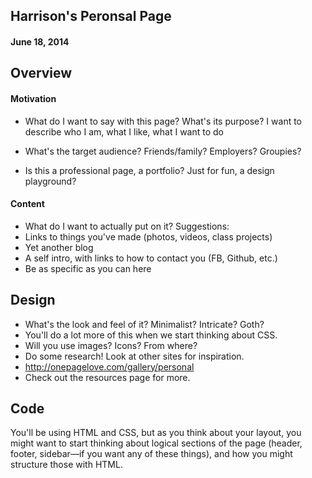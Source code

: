 ## Harrison's Peronsal Page
#### June 18, 2014

## Overview

#### Motivation

- What do I want to say with this page? What's its purpose?
I want to describe who I am, what I like, what I want to do

- What's the target audience? Friends/family? Employers? Groupies? 


- Is this a professional page, a portfolio? Just for fun, a design playground?

#### Content

- What do I want to actually put on it? Suggestions:
- Links to things you've made (photos, videos, class projects)
- Yet another blog
- A self intro, with links to how to contact you (FB, Github, etc.)
- Be as specific as you can here

## Design

- What's the look and feel of it? Minimalist? Intricate? Goth?
- You'll do a lot more of this when we start thinking about CSS.
- Will you use images? Icons? From where?
- Do some research! Look at other sites for inspiration. 
- http://onepagelove.com/gallery/personal
- Check out the resources page for more. 

## Code

You'll be using HTML and CSS, but as you think about your layout, 
you might want to start thinking about logical sections of the page 
(header, footer, sidebar—if you want any of these things), 
and how you might structure those with HTML. 